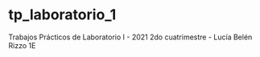 # tp_laboratorio_1
Trabajos Prácticos de Laboratorio I - 2021 2do cuatrimestre - Lucía Belén Rizzo 1E
